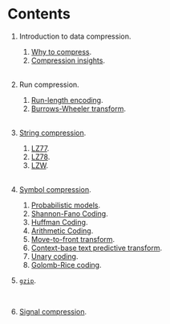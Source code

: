 # Contents

1. Introduction to data compression.
   1. [Why to compress](https://cdn.rawgit.com/vicente-gonzalez-ruiz/why_to_compress/master/index.html).
   2. [Compression insights](https://cdn.rawgit.com/vicente-gonzalez-ruiz/compression_insights/master/index.html).
   </br>
   
2. Run compression.
   1. [Run-length encoding](https://cdn.rawgit.com/vicente-gonzalez-ruiz/Run-length_encoding/master/index.html).
   2. [Burrows-Wheeler transform](https://cdn.rawgit.com/vicente-gonzalez-ruiz/Burrows-Wheeler_transform/master/index.html).
   </br>

3. [String compression](https://cdn.rawgit.com/vicente-gonzalez-ruiz/string_compression/master/index.html).
   1. [LZ77](https://cdn.rawgit.com/vicente-gonzalez-ruiz/LZ77/master/index.html).
   2. [LZ78](https://cdn.rawgit.com/vicente-gonzalez-ruiz/LZ78/master/index.html).
   3. [LZW](https://cdn.rawgit.com/vicente-gonzalez-ruiz/LZW/master/index.html).
   </br>

4. [Symbol compression](https://cdn.rawgit.com/vicente-gonzalez-ruiz/symbol_compression/master/index.htm).
   1. [Probabilistic models](https://cdn.rawgit.com/vicente-gonzalez-ruiz/probabilistic_models/master/index.html).
   2. [Shannon-Fano Coding](https://cdn.rawgit.com/vicente-gonzalez-ruiz/Shannon-Fano_coding/master/index.html).
   3. [Huffman Coding](https://cdn.rawgit.com/vicente-gonzalez-ruiz/Huffman_coding/master/index.html).
   4. [Arithmetic Coding](https://cdn.rawgit.com/vicente-gonzalez-ruiz/arithmetic_coding/master/index.html).
   5. [Move-to-front transform](https://cdn.rawgit.com/vicente-gonzalez-ruiz/move-to-front_transform/master/index.html).
   6. [Context-base text predictive transform](https://cdn.rawgit.com/vicente-gonzalez-ruiz/context-based_text_predictive_transform/master/index.html).
   7. [Unary coding](https://cdn.rawgit.com/vicente-gonzalez-ruiz/unary_coding/master/index.html).
   8. [Golomb-Rice coding](https://cdn.rawgit.com/vicente-gonzalez-ruiz/Golomb-Rice_coding/master/index.html).

5. [`gzip`](https://cdn.rawgit.com/vicente-gonzalez-ruiz/gzip/master/index.html).
</br>

6. [Signal compression](https://rawgit.com/vicente-gonzalez-ruiz/signal_redundancies/master/index.html).
   
